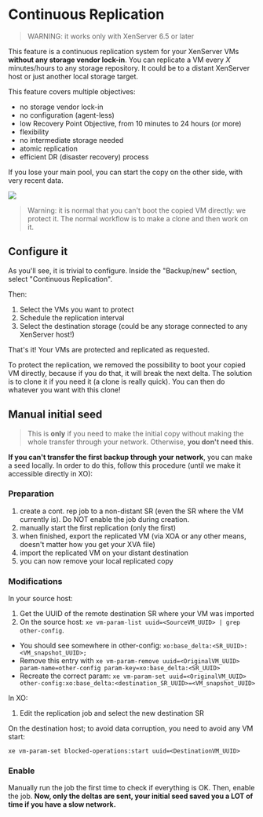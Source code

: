 # Continuous Replication

> WARNING: it works only with XenServer 6.5 or later

This feature is a continuous replication system for your XenServer VMs **without any storage vendor lock-in**. You can replicate a VM every *X* minutes/hours to any storage repository. It could be to a distant XenServer host or just another local storage target.

This feature covers multiple objectives:

* no storage vendor lock-in
* no configuration (agent-less)
* low Recovery Point Objective, from 10 minutes to 24 hours (or more)
* flexibility
* no intermediate storage needed
* atomic replication
* efficient DR (disaster recovery) process

If you lose your main pool, you can start the copy on the other side, with very recent data.

![](https://xen-orchestra.com/blog/content/images/2016/01/replication.png)

> Warning: it is normal that you can't boot the copied VM directly: we protect it. The normal workflow is to make a clone and then work on it.

## Configure it

As you'll see, it is trivial to configure. Inside the "Backup/new" section, select "Continuous Replication".

Then:

1. Select the VMs you want to protect
1. Schedule the replication interval
1. Select the destination storage (could be any storage connected to any XenServer host!)

That's it! Your VMs are protected and replicated as requested.

To protect the replication, we removed the possibility to boot your copied VM directly, because if you do that, it will break the next delta. The solution is to clone it if you need it (a clone is really quick). You can then do whatever you want with this clone!

## Manual initial seed

> This is **only** if you need to make the initial copy without making the whole transfer through your network. Otherwise, **you don't need this**.

**If you can't transfer the first backup through your network**, you can make a seed locally. In order to do this, follow this procedure (until we make it accessible directly in XO):

### Preparation

1. create a cont. rep job to a non-distant SR (even the SR where the VM currently is). Do NOT enable the job during creation.
1. manually start the first replication (only the first)
1. when finished, export the replicated VM (via XOA or any other means, doesn't matter how you get your XVA file)
1. import the replicated VM on your distant destination
1. you can now remove your local replicated copy

### Modifications

In your source host:

1. Get the UUID of the remote destination SR where your VM was imported
1. On the source host: `xe vm-param-list uuid=<SourceVM_UUID> | grep other-config`.
  * You should see somewhere in other-config: `xo:base_delta:<SR_UUID>: <VM_snapshot_UUID>;`
  * Remove this entry with `xe vm-param-remove uuid=<OriginalVM_UUID> param-name=other-config param-key=xo:base_delta:<SR_UUID>`
  * Recreate the correct param: `xe vm-param-set uuid=<OriginalVM_UUID> other-config:xo:base_delta:<destination_SR_UUID>=<VM_snapshot_UUID>`

In XO:

1. Edit the replication job and select the new destination SR

On the destination host; to avoid data corruption, you need to avoid any VM start:

```
xe vm-param-set blocked-operations:start uuid=<DestinationVM_UUID>
```

### Enable

Manually run the job the first time to check if everything is OK. Then, enable the job. **Now, only the deltas are sent, your initial seed saved you a LOT of time if you have a slow network.**
